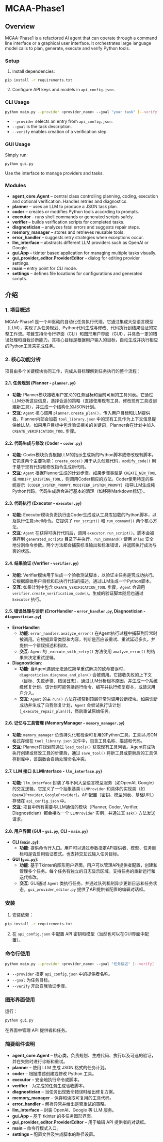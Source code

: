 # MCAA-Phase1

## Overview 
MCAA-Phase1 is a refactored AI agent that can operate through a command line interface or a graphical user interface. It orchestrates large language model calls to plan, generate, execute and verify Python tools.

### Setup
1. Install dependencies:
```bash
pip install -r requirements.txt
```
2. Configure API keys and models in `api_config.json`.

### CLI Usage
```bash
python main.py --provider <provider_name> --goal "your task" [--verify]
```
* `--provider` selects an entry from `api_config.json`.
* `--goal` is the task description.
* `--verify` enables creation of a verification step.

### GUI Usage
Simply run:
```bash
python gui.py
```
Use the interface to manage providers and tasks.

### Modules
- **agent_core.Agent** – central class controlling planning, coding, execution and optional verification. Handles retries and diagnostics.
- **planner** – uses an LLM to produce a JSON task plan.
- **coder** – creates or modifies Python tools according to prompts.
- **executor** – runs shell commands or generated scripts safely.
- **verifier** – builds verification scripts for completed tasks.
- **diagnostician** – analyzes fatal errors and suggests repair steps.
- **memory_manager** – stores and retrieves reusable tools.
- **error_handler** – suggests retry strategies when exceptions occur.
- **llm_interface** – abstracts different LLM providers such as OpenAI or Google.
- **gui.App** – tkinter based application for managing multiple tasks visually.
- **gui_provider_editor.ProviderEditor** – dialog for editing provider settings.
- **main** – entry point for CLI mode.
- **settings** – defines file locations for configurations and generated scripts.

## 介绍

### 1. 项目概述

MCAA-Phase1 是一个AI驱动的自动化任务执行代理。它通过集成大型语言模型（LLM），实现了从任务规划、Python代码生成与修改、代码执行到结果验证的完整工作流。项目支持命令行界面（CLI）和图形用户界面（GUI），并具备一定的错误处理和自我诊断能力。其核心目标是根据用户输入的目标，自动生成并执行相应的Python工具来完成任务。

### 2. 核心功能分析

项目由多个关键模块协同工作，完成从目标理解到任务执行的整个流程：

#### 2.1. 任务规划 (Planner - `planner.py`)

*   **功能**: Planner模块接收用户定义的任务目标和当前可用的工具列表。它通过LLM分析这些信息，选择合适的策略（直接使用现有工具、修改现有工具或创建新工具），并生成一个结构化的JSON计划。
*   **交互**: `Agent` 核心调用 `planner.create_plan()`，传入用户目标和LLM提供者。Planner内部会加载 `tool_library.json` 中的现有工具作为上下文信息提供给LLM。如果用户目标中包含验证相关的关键词，Planner会在计划中加入 `CREATE_VERIFICATION_TOOL` 步骤。

#### 2.2. 代码生成与修改 (Coder - `coder.py`)

*   **功能**: Coder模块负责根据LLM的指示生成新的Python脚本或修改现有脚本。它包含两个主要功能：`create_code()` 用于从头创建代码，`modify_code()` 用于基于现有代码和修改指令生成新代码。
*   **交互**: `Agent` 根据Planner生成的计划步骤，如果步骤类型是 `CREATE_NEW_TOOL` 或 `MODIFY_EXISTING_TOOL`，则调用Coder相应的方法。Coder使用特定的系统提示（`CODER_SYSTEM_PROMPT`, `MODIFIER_SYSTEM_PROMPT`）指导LLM生成纯Python代码。代码生成后会进行基本的清理（如移除Markdown标记）。

#### 2.3. 代码执行 (Executor - `executor.py`)

*   **功能**: Executor模块负责执行由Coder生成或从工具库加载的Python脚本，以及执行任意shell命令。它提供了 `run_script()` 和 `run_command()` 两个核心方法。
*   **交互**: `Agent` 在获得可执行代码后，调用 `executor.run_script()`。脚本会被保存到 `generated_scripts` 目录下并执行。`run_command()` 使用 `shlex` 安全地分割命令参数。两个方法都会捕获标准输出和标准错误，并返回执行成功与否的状态。

#### 2.4. 结果验证 (Verifier - `verifier.py`)

*   **功能**: Verifier模块用于生成一个验收测试脚本，以验证主任务是否成功执行。它根据原始用户目标和已执行代码的描述，通过LLM生成一个Python脚本。
*   **交互**: 如果计划中包含 `CREATE_VERIFICATION_TOOL` 步骤，`Agent` 会调用 `verifier.create_verification_code()`。生成的验证脚本随后也通过 `Executor` 执行。

#### 2.5. 错误处理与诊断 (ErrorHandler - `error_handler.py`, Diagnostician - `diagnostician.py`)

*   **ErrorHandler**:
    *   **功能**: `error_handler.analyze_error()` 在Agent执行过程中捕获到异常时被调用。它根据异常类型和内容，判断是否应该重试、重试延迟多久，并提供一个错误描述和指纹。
    *   **交互**: `Agent` 的 `_execute_with_retry()` 方法使用 `analyze_error()` 的结果来决定重试逻辑。
*   **Diagnostician**:
    *   **功能**: 当Agent遇到无法通过简单重试解决的致命错误时，`diagnostician.diagnose_and_plan()` 会被调用。它接收失败的上下文（目标、失败步骤、错误日志），通过LLM分析根本原因，并生成一个系统级修复计划。该计划可能包括运行命令、编写并执行修复脚本，或请求用户介入。
    *   **交互**: `Agent` 的主 `run()` 方法在捕获到顶层异常时调用诊断模块。如果诊断成功并生成了自我修复计划，`Agent` 会尝试执行该计划 (`_execute_repair_plan()`)，然后重试原始任务。

#### 2.6. 记忆与工具管理 (MemoryManager - `memory_manager.py`)

*   **功能**: `memory_manager` 负责持久化和检索可复用的Python工具。工具以JSON格式存储在 `tool_library.json` 文件中，包含工具名称、描述和代码。
*   **交互**: Planner在规划前通过 `load_tools()` 获取现有工具列表。Agent在成功执行创建或修改工具的步骤后，通过 `save_tool()` 将新工具或更新后的工具保存到库中，该函数会自动处理命名冲突。

#### 2.7. LLM 接口 (LLMInterface - `llm_interface.py`)

*   **功能**: `llm_interface` 封装了与不同大型语言模型服务（如OpenAI, Google）的交互逻辑。它定义了一个抽象基类 `LLMProvider` 和具体的实现类（如 `OpenAIProvider`, `GoogleProvider`）。API配置（密钥、模型列表、基础URL）存储在 `api_config.json` 中。
*   **交互**: 项目中所有需要与LLM通信的模块（Planner, Coder, Verifier, Diagnostician）都会接收一个 `LLMProvider` 实例，并通过其 `ask()` 方法发送请求。

#### 2.8. 用户界面 (GUI - `gui.py`, CLI - `main.py`)

*   **CLI (`main.py`)**:
    *   **功能**: 提供命令行入口。用户可以通过参数指定API提供者、模型、任务目标和是否启用验证模式。也支持交互式输入任务目标。
*   **GUI (`gui.py`)**:
    *   **功能**: 基于Tkinter的图形用户界面。用户可以管理API提供者配置，创建和管理多个任务。每个任务有独立的日志显示区域。支持任务的重新运行和迭代修改。
    *   **交互**: GUI通过 `Agent` 类执行任务，并通过队列机制异步更新日志和任务状态。`gui_provider_editor.py` 提供了API提供者配置的编辑对话框。


### 安装
1. 安装依赖：
```bash
pip install -r requirements.txt
```
2. 在 `api_config.json` 中配置 API 密钥和模型（当然也可以在GUI界面中配置）。

### 命令行使用
```bash
python main.py --provider <provider_name> --goal "任务描述" [--verify]
```
* `--provider` 指定 `api_config.json` 中的提供者名称。
* `--goal` 为任务目标。
* `--verify` 开启自我验证步骤。

### 图形界面使用
运行：
```bash
python gui.py
```
在界面中管理 API 提供者和任务。

### 简要组件说明
- **agent_core.Agent** – 核心类，负责规划、生成代码、执行以及可选的验证，并在失败时进行诊断和重试。
- **planner** – 使用 LLM 生成 JSON 格式的任务计划。
- **coder** – 根据描述创建或修改 Python 工具。
- **executor** – 安全地执行命令或脚本。
- **verifier** – 为完成的任务生成验收脚本。
- **diagnostician** – 当任务出现致命错误时给出修复方案。
- **memory_manager** – 保存和读取可复用的工具代码。
- **error_handler** – 解析异常并给出是否重试的策略。
- **llm_interface** – 封装 OpenAI、Google 等 LLM 服务。
- **gui.App** – 基于 tkinter 的多任务图形界面。
- **gui_provider_editor.ProviderEditor** – 用于编辑 API 提供者的对话框。
- **main** – 命令行模式入口。
- **settings** – 配置文件及生成脚本的路径设置。

